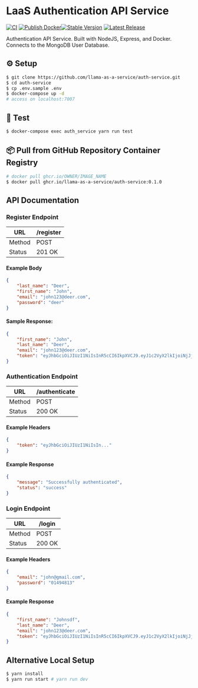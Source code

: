 # LaaS Authentication API Service

[![CI](https://github.com/llama-as-a-service/auth-service/actions/workflows/ci.yml/badge.svg?branch=main)](https://github.com/llama-as-a-service/auth-service/actions/workflows/ci.yml) [![Publish Docker](https://github.com/llama-as-a-service/auth-service/actions/workflows/publish-to-ghcr.yml/badge.svg?branch=main)](https://github.com/llama-as-a-service/auth-service/actions/workflows/publish-to-ghcr.yml)[![Stable Version](https://img.shields.io/github/v/tag/llama-as-a-service/auth-service)](https://img.shields.io/github/v/tag/llama-as-a-service/auth-service) [![Latest Release](https://img.shields.io/github/v/release/llama-as-a-service/auth-service?color=%233D9970)](https://img.shields.io/github/v/tag/llama-as-a-service/auth-service?color=%233D9970)

Authentication API Service. Built with NodeJS, Express, and Docker. Connects to the MongoDB User Database.

## ⚙️ Setup
```sh
$ git clone https://github.com/llama-as-a-service/auth-service.git
$ cd auth-service
$ cp .env.sample .env
$ docker-compose up -d
# access on localhost:7007
```

## 🧪 Test
```sh
$ docker-compose exec auth_service yarn run test
```

## 📦 Pull from GitHub Repository Container Registry
```sh
# docker pull ghcr.io/OWNER/IMAGE_NAME
$ docker pull ghcr.io/llama-as-a-service/auth-service:0.1.0
```

## API Documentation

### Register Endpoint

| URL    | /register |
|--------|-----------|
| Method | POST      |
| Status | 201 OK    |

#### Example Body
```json
{
    "last_name": "Deer",
    "first_name": "John",
    "email": "john123@deer.com",
    "password": "deer"
}
```

#### Sample Response:
```json
{
    "first_name": "John",
    "last_name": "Deer",
    "email": "john123@deer.com",
    "token": "eyJhbGciOiJIUzI1NiIsInR5cCI6IkpXVCJ9.eyJ1c2VyX2lkIjoiNjJjYWRlMDMxMjgxNGRiMzc1ODY4ZmI2IiwiZW1haWwiOiJqb2huMTIzQGRlZXIuY29tIiwiaWF0IjoxNjU3NDYyMjc1LCJleHAiOjE2NTc0Njk0NzV9.6cbolc6eCVvK5PnlCew47K_ZjHvZT4EsjQiTt5jBG_8"
}
```

### Authentication Endpoint

| URL    | /authenticate |
|--------|---------------|
| Method | POST          |
| Status | 200 OK        |

#### Example Headers
```json
{
    "token": "eyJhbGciOiJIUzI1NiIsIn..."
}
```

#### Example Response
```json
{
    "message": "Successfully authenticated",
    "status": "success"
}
```

### Login Endpoint

| URL    | /login  |
|--------|---------|
| Method | POST    |
| Status | 200 OK  |

#### Example Headers
```json
{
    "email": "john@gmail.com",
    "password": "01494813"
}
```

#### Example Response
```json
{
    "first_name": "Johnsdf",
    "last_name": "Deer",
    "email": "john123@deer.com",
    "token": "eyJhbGciOiJIUzI1NiIsInR5cCI6IkpXVCJ9.eyJ1c2VyX2lkIjoiNjJjYWRlMDMxMjgxNGRiMzc1ODY4ZmI2IiwiZW1haWwiOiJqb2huMTIzQGRlZXIuY29tIiwiaWF0IjoxNjU3NDYzMzE1LCJleHAiOjE2NTc0NzA1MTV9.bVhocLT8V5UZaX-HpxbhlBuqu3L3dr0YfJhaOJStfvw"
}
```


## Alternative Local Setup
```sh
$ yarn install
$ yarn run start # yarn run dev
```